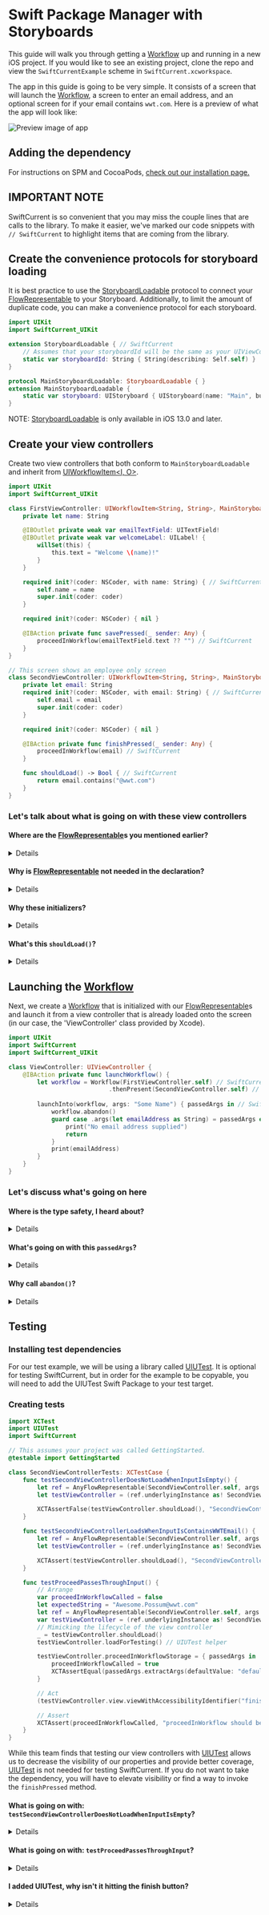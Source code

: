 # Swift Package Manager with Storyboards

This guide will walk you through getting a [Workflow](https://wwt.github.io/SwiftCurrent/Classes/Workflow.html) up and running in a new iOS project.  If you would like to see an existing project, clone the repo and view the `SwiftCurrentExample` scheme in `SwiftCurrent.xcworkspace`.

The app in this guide is going to be very simple.  It consists of a screen that will launch the [Workflow](https://wwt.github.io/SwiftCurrent/Classes/Workflow.html), a screen to enter an email address, and an optional screen for if your email contains `wwt.com`.  Here is a preview of what the app will look like:

![Preview image of app](https://github.com/wwt/SwiftCurrent/wiki/storyboard.gif)

## Adding the dependency

For instructions on SPM and CocoaPods, [check out our installation page.](https://github.com/wwt/SwiftCurrent/wiki/Installation#swift-package-manager)

## IMPORTANT NOTE

SwiftCurrent is so convenient that you may miss the couple lines that are calls to the library.  To make it easier, we've marked our code snippets with `// SwiftCurrent` to highlight items that are coming from the library.

## Create the convenience protocols for storyboard loading

It is best practice to use the [StoryboardLoadable](https://wwt.github.io/SwiftCurrent/Protocols/StoryboardLoadable.html) protocol to connect your [FlowRepresentable](https://wwt.github.io/SwiftCurrent/Protocols/FlowRepresentable.html) to your Storyboard.  Additionally, to limit the amount of duplicate code, you can make a convenience protocol for each storyboard.

```swift
import UIKit
import SwiftCurrent_UIKit

extension StoryboardLoadable { // SwiftCurrent
    // Assumes that your storyboardId will be the same as your UIViewController class name
    static var storyboardId: String { String(describing: Self.self) }
}

protocol MainStoryboardLoadable: StoryboardLoadable { }
extension MainStoryboardLoadable {
    static var storyboard: UIStoryboard { UIStoryboard(name: "Main", bundle: Bundle(for: Self.self)) }
}
```

NOTE: [StoryboardLoadable](https://wwt.github.io/SwiftCurrent/Protocols/StoryboardLoadable.html) is only available in iOS 13.0 and later.

## Create your view controllers

Create two view controllers that both conform to `MainStoryboardLoadable` and inherit from [UIWorkflowItem<I, O>](https://wwt.github.io/SwiftCurrent/Classes/UIWorkflowItem.html).

```swift
import UIKit
import SwiftCurrent_UIKit

class FirstViewController: UIWorkflowItem<String, String>, MainStoryboardLoadable { // SwiftCurrent
    private let name: String

    @IBOutlet private weak var emailTextField: UITextField!
    @IBOutlet private weak var welcomeLabel: UILabel! {
        willSet(this) {
            this.text = "Welcome \(name)!"
        }
    }

    required init?(coder: NSCoder, with name: String) { // SwiftCurrent
        self.name = name
        super.init(coder: coder)
    }

    required init?(coder: NSCoder) { nil }

    @IBAction private func savePressed(_ sender: Any) {
        proceedInWorkflow(emailTextField.text ?? "") // SwiftCurrent
    }
}

// This screen shows an employee only screen
class SecondViewController: UIWorkflowItem<String, String>, MainStoryboardLoadable { // SwiftCurrent
    private let email: String
    required init?(coder: NSCoder, with email: String) { // SwiftCurrent
        self.email = email
        super.init(coder: coder)
    }

    required init?(coder: NSCoder) { nil }

    @IBAction private func finishPressed(_ sender: Any) {
        proceedInWorkflow(email) // SwiftCurrent
    }

    func shouldLoad() -> Bool { // SwiftCurrent
        return email.contains("@wwt.com")
    }
}
```

### Let's talk about what is going on with these view controllers

#### **Where are the [FlowRepresentable](https://wwt.github.io/SwiftCurrent/Protocols/FlowRepresentable.html)s you mentioned earlier?**

<details>

You could declare these view controllers with `class FirstViewController: UIWorkflowItem<String, String>, FlowRepresentable, MainStoryboardLoadable`, but the [FlowRepresentable](https://wwt.github.io/SwiftCurrent/Protocols/FlowRepresentable.html) is not specifically needed, so we excluded it from our example.
</details>

#### **Why is [FlowRepresentable](https://wwt.github.io/SwiftCurrent/Protocols/FlowRepresentable.html) not needed in the declaration?**

<details>

These view controllers adhere to [FlowRepresentable](https://wwt.github.io/SwiftCurrent/Protocols/FlowRepresentable.html) by the combination of [UIWorkflowItem](https://wwt.github.io/SwiftCurrent/Classes/UIWorkflowItem.html) and [StoryboardLoadable](https://wwt.github.io/SwiftCurrent/Protocols/StoryboardLoadable.html).

1. The [UIWorkflowItem<I, O>](https://wwt.github.io/SwiftCurrent/Classes/UIWorkflowItem.html) class implements a subset of the requirements for [FlowRepresentable](https://wwt.github.io/SwiftCurrent/Protocols/FlowRepresentable.html).
1. [StoryboardLoadable](https://wwt.github.io/SwiftCurrent/Protocols/StoryboardLoadable.html) implements the remaining subset and requires that it is only applied to a [FlowRepresentable](https://wwt.github.io/SwiftCurrent/Protocols/FlowRepresentable.html).

</details>

#### **Why these initializers?**

<details>

[StoryboardLoadable](https://wwt.github.io/SwiftCurrent/Protocols/StoryboardLoadable.html) helps guide XCode to give you compiler errors with the appropriate fix-its to generate `required init?(coder: NSCoder, with args: String)`. These initializers allow you to load from a storyboard while also having compile-time safety in your properties.  You will notice that both view controllers store the argument string on a `private let` property.
</details>

#### **What's this `shouldLoad()`?**

<details>

It is part of the [FlowRepresentable](https://wwt.github.io/SwiftCurrent/Protocols/FlowRepresentable.html) protocol. It has default implementations created for your convenience but is still implementable if you want to control when a [FlowRepresentable](https://wwt.github.io/SwiftCurrent/Protocols/FlowRepresentable.html) should load in the work flow.  It is called after `init` but before `viewDidLoad()`.
</details>

## Launching the [Workflow](https://wwt.github.io/SwiftCurrent/Classes/Workflow.html)

Next, we create a [Workflow](https://wwt.github.io/SwiftCurrent/Classes/Workflow.html) that is initialized with our [FlowRepresentable](https://wwt.github.io/SwiftCurrent/Protocols/FlowRepresentable.html)s and launch it from a view controller that is already loaded onto the screen (in our case, the 'ViewController' class provided by Xcode).

```swift
import UIKit
import SwiftCurrent
import SwiftCurrent_UIKit

class ViewController: UIViewController {
    @IBAction private func launchWorkflow() {
        let workflow = Workflow(FirstViewController.self) // SwiftCurrent
                            .thenPresent(SecondViewController.self) // SwiftCurrent
        
        launchInto(workflow, args: "Some Name") { passedArgs in // SwiftCurrent
            workflow.abandon()
            guard case .args(let emailAddress as String) = passedArgs else {
                print("No email address supplied")
                return
            }
            print(emailAddress)
        }
    }
}
```

### Let's discuss what's going on here

#### **Where is the type safety, I heard about?**

<details>

The [Workflow](https://wwt.github.io/SwiftCurrent/Classes/Workflow.html) has compile-time type safety on the Input/Output types of the supplied [FlowRepresentable](https://wwt.github.io/SwiftCurrent/Protocols/FlowRepresentable.html)s. This means that you will get a build error if the output of `FirstViewController` does not match the input type of `SecondViewController`.
</details>

#### **What's going on with this `passedArgs`?**

<details>

The `onFinish` closure for `launchInto(_:args:onFinish:)` provides the last passed [AnyWorkflow.PassedArgs](https://wwt.github.io/SwiftCurrent/Classes/AnyWorkflow/PassedArgs.html) in the work flow. For this Workflow, that could be the output of `FirstViewController` or `SecondViewController` depending on the email signature typed in `FirstViewController`. To extract the value, we unwrap the variable within the case of `.args()` as we expect this workflow to return some argument.
</details>

#### **Why call `abandon()`?**

<details>

Calling `abandon()` closes all the views launched as part of the workflow, leaving you back on `ViewController`.
</details>

## Testing

### Installing test dependencies

For our test example, we will be using a library called [UIUTest](https://github.com/nallick/UIUTest). It is optional for testing SwiftCurrent, but in order for the example to be copyable, you will need to add the UIUTest Swift Package
to your test target.

### Creating tests

```swift
import XCTest
import UIUTest
import SwiftCurrent

// This assumes your project was called GettingStarted.
@testable import GettingStarted

class SecondViewControllerTests: XCTestCase {
    func testSecondViewControllerDoesNotLoadWhenInputIsEmpty() {
        let ref = AnyFlowRepresentable(SecondViewController.self, args: .args(""))
        let testViewController = (ref.underlyingInstance as! SecondViewController)

        XCTAssertFalse(testViewController.shouldLoad(), "SecondViewController should not load")
    }

    func testSecondViewControllerLoadsWhenInputIsContainsWWTEmail() {
        let ref = AnyFlowRepresentable(SecondViewController.self, args: .args("Awesome.Possum@wwt.com"))
        let testViewController = (ref.underlyingInstance as! SecondViewController)

        XCTAssert(testViewController.shouldLoad(), "SecondViewController should load")
    }

    func testProceedPassesThroughInput() {
        // Arrange
        var proceedInWorkflowCalled = false
        let expectedString = "Awesome.Possum@wwt.com"
        let ref = AnyFlowRepresentable(SecondViewController.self, args: .args(expectedString))
        var testViewController = (ref.underlyingInstance as! SecondViewController)
        // Mimicking the lifecycle of the view controller
        _ = testViewController.shouldLoad()
        testViewController.loadForTesting() // UIUTest helper

        testViewController.proceedInWorkflowStorage = { passedArgs in
            proceedInWorkflowCalled = true
            XCTAssertEqual(passedArgs.extractArgs(defaultValue: "defaultValue used") as? String, expectedString)
        }

        // Act
        (testViewController.view.viewWithAccessibilityIdentifier("finish") as? UIButton)?.simulateTouch() // UIUTest helper

        // Assert
        XCTAssert(proceedInWorkflowCalled, "proceedInWorkflow should be called")
    }
}
```

While this team finds that testing our view controllers with [UIUTest](https://github.com/nallick/UIUTest) allows us to decrease the visibility of our properties and provide better coverage, [UIUTest](https://github.com/nallick/UIUTest) is not needed for testing SwiftCurrent. If you do not want to take the dependency, you will have to elevate visibility or find a way to invoke the `finishPressed` method.

#### **What is going on with: `testSecondViewControllerDoesNotLoadWhenInputIsEmpty`?**

<details>
This test is super simple. We create the view controller in a way that will go through the correct init, with expected arguments. Then we call `shouldLoad` to validate if the provided Input gets us the results we want.
</details>

#### **What is going on with: `testProceedPassesThroughInput`?**

<details>
At a high level we are loading the view controller for testing (similar to before but now with an added step of triggering lifecycle events). We update the `proceedInWorkflow` closure so that we can confirm it was called. Finally we invoke the method that will call proceed. The assert is verifying that the Output is the same as the input, as this view controller is passing it through.
</details>

#### **I added UIUTest, why isn't it hitting the finish button?**

<details>
It's easy to forget to set the accessibility identifier on the button, please check that first. Second, if you don't call `loadForTesting()` your view controller doesn't make it to the window and the hit testing of `simulateTouch()` will also fail. Finally, make sure the button is visible and tappable on the simulator you are using.
</details>
